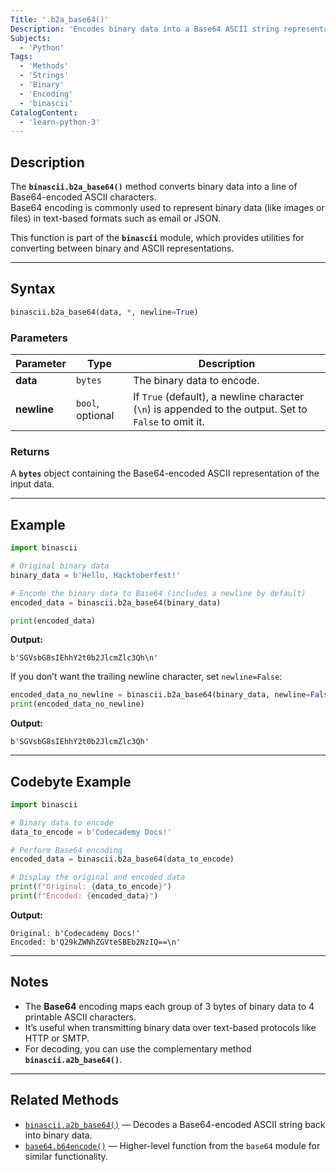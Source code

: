 ```yaml
---
Title: '.b2a_base64()'
Description: 'Encodes binary data into a Base64 ASCII string representation.'
Subjects:
  - 'Python'
Tags:
  - 'Methods'
  - 'Strings'
  - 'Binary'
  - 'Encoding'
  - 'binascii'
CatalogContent:
  - 'learn-python-3'
---
```


## Description

The **`binascii.b2a_base64()`** method converts binary data into a line of Base64-encoded ASCII characters.  
Base64 encoding is commonly used to represent binary data (like images or files) in text-based formats such as email or JSON.

This function is part of the **`binascii`** module, which provides utilities for converting between binary and ASCII representations.

---

## Syntax

```python
binascii.b2a_base64(data, *, newline=True)
```

### Parameters

| Parameter | Type | Description |
|------------|------|-------------|
| **data** | `bytes` | The binary data to encode. |
| **newline** | `bool`, optional | If `True` (default), a newline character (`\n`) is appended to the output. Set to `False` to omit it. |

### Returns
A **`bytes`** object containing the Base64-encoded ASCII representation of the input data.

---

## Example

```python
import binascii

# Original binary data
binary_data = b'Hello, Hacktoberfest!'

# Encode the binary data to Base64 (includes a newline by default)
encoded_data = binascii.b2a_base64(binary_data)

print(encoded_data)
```

**Output:**
```
b'SGVsbG8sIEhhY2t0b2JlcmZlc3Qh\n'
```

If you don’t want the trailing newline character, set `newline=False`:

```python
encoded_data_no_newline = binascii.b2a_base64(binary_data, newline=False)
print(encoded_data_no_newline)
```

**Output:**
```
b'SGVsbG8sIEhhY2t0b2JlcmZlc3Qh'
```

---

## Codebyte Example

```python
import binascii

# Binary data to encode
data_to_encode = b'Codecademy Docs!'

# Perform Base64 encoding
encoded_data = binascii.b2a_base64(data_to_encode)

# Display the original and encoded data
print(f"Original: {data_to_encode}")
print(f"Encoded: {encoded_data}")
```

**Output:**
```
Original: b'Codecademy Docs!'
Encoded: b'Q29kZWNhZGVteSBEb2NzIQ==\n'
```

---

## Notes

- The **Base64** encoding maps each group of 3 bytes of binary data to 4 printable ASCII characters.
- It’s useful when transmitting binary data over text-based protocols like HTTP or SMTP.
- For decoding, you can use the complementary method **`binascii.a2b_base64()`**.

---

## Related Methods

- [`binascii.a2b_base64()`](https://docs.python.org/3/library/binascii.html#binascii.a2b_base64) — Decodes a Base64-encoded ASCII string back into binary data.  
- [`base64.b64encode()`](https://docs.python.org/3/library/base64.html#base64.b64encode) — Higher-level function from the `base64` module for similar functionality.
